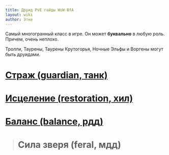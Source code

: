 ```yaml
---
title: Друид PvE гайды WoW BfA
layout: wiki
author: Этке
---
```


Самый многогранный класс в игре. Он может **буквально** в любую роль. Причем, очень неплохо.

Тролли, Таурены, Таурены Крутогорья, Ночные Эльфы и Воргены могут быть друидами.


# [Страж (guardian, танк)](/wiki/classes/druid/guardian)

# [Исцеление (restoration, хил)](/wiki/classes/druid/restoration)

# [Баланс (balance, рдд)](/wiki/classes/druid/balance)

> # Сила зверя (feral, мдд)
